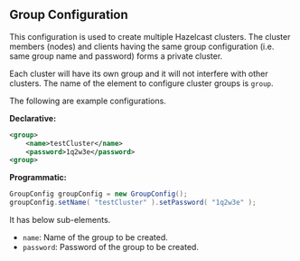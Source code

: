 
## Group Configuration

This configuration is used to create multiple Hazelcast clusters. The cluster members (nodes) and clients having the same group configuration (i.e. same group name and password) forms a private cluster. 

Each cluster will have its own group and it will not interfere with other clusters. The name of the element to configure cluster groups is `group`.

The following are example configurations.

**Declarative:**

```xml
<group>
	<name>testCluster</name>
	<password>1q2w3e</password>
<group>
```

**Programmatic:**

```java
GroupConfig groupConfig = new GroupConfig();
groupConfig.setName( "testCluster" ).setPassword( "1q2w3e" );
```
   
It has below sub-elements.

- `name`: Name of the group to be created.
- `password`: Password of the group to be created.


